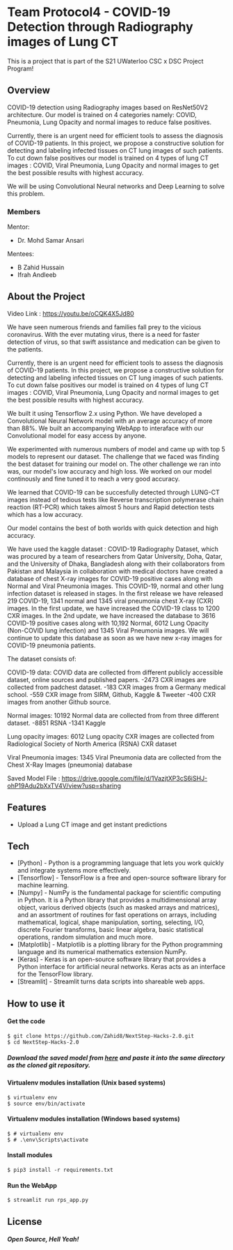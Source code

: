 # Team Protocol4 - COVID-19 Detection through Radiography images of Lung CT

This is a project that is part of the S21 UWaterloo CSC x DSC Project Program! 

## Overview

COVID-19 detection using Radiography images based on ResNet50V2 architecture. Our model is trained on 4 categories namely: COVID, Pneumonia, Lung Opacity and normal images to reduce false positives.

Currently, there is an urgent need for efficient tools to assess the diagnosis of COVID-19 patients. In this project, we propose a constructive solution for detecting and labeling infected tissues on CT lung images of such patients. To cut down false positives our model is trained on 4 types of lung CT images : COVID, Viral Pneumonia, Lung Opacity and normal images to get the best possible results with highest accuracy.

We will be using Convolutional Neural networks and Deep Learning to solve this problem.

### Members
Mentor:
- Dr. Mohd Samar Ansari

Mentees:
- B Zahid Hussain
- Ifrah Andleeb

## About the Project

Video Link : https://youtu.be/oCQK4X5Jd80

We have seen numerous friends and families fall prey to the vicious coronavirus. With the ever mutating virus, there is a need for faster detection of virus, so that swift assistance and medication can be given to the patients.

Currently, there is an urgent need for efficient tools to assess the diagnosis of COVID-19 patients. In this project, we propose a constructive solution for detecting and labeling infected tissues on CT lung images of such patients. To cut down false positives our model is trained on 4 types of lung CT images : COVID, Viral Pneumonia, Lung Opacity and normal images to get the best possible results with highest accuracy.

We built it using Tensorflow 2.x using Python. We have developed a Convolutional Neural Network model with an average accuracy of more than 88%. 
We built an accompanying WebApp to interaface with our Convolutional model for easy access by anyone.

We experimented with numerous numbers of model and came up with top 5 models to represent our dataset. The challenge that we faced was finding the best dataset for training our model on. The other challenge we ran into was, our model's low accuracy and high loss. We worked on our model continously and fine tuned it to reach a very good accuracy.

We learned that COVID-19 can be succesfully detected through LUNG-CT images instead of tedious tests like Reverse transcription polymerase chain reaction (RT-PCR) which takes almost 5 hours and Rapid detection tests which has a low accuracy.

Our model contains the best of both worlds with quick detection and high accuracy.




We have used the kaggle dataset : COVID-19 Radiography Dataset, which was procured by a team of researchers from Qatar University, Doha, Qatar, and the University of Dhaka, Bangladesh along with their collaborators from Pakistan and Malaysia in collaboration with medical doctors have created a database of chest X-ray images for COVID-19 positive cases along with Normal and Viral Pneumonia images. This COVID-19, normal and other lung infection dataset is released in stages. In the first release we have released 219 COVID-19, 1341 normal and 1345 viral pneumonia chest X-ray (CXR) images. In the first update, we have increased the COVID-19 class to 1200 CXR images. In the 2nd update, we have increased the database to 3616 COVID-19 positive cases along with 10,192 Normal, 6012 Lung Opacity (Non-COVID lung infection) and 1345 Viral Pneumonia images. We will continue to update this database as soon as we have new x-ray images for COVID-19 pneumonia patients.

The dataset consists of:

COVID-19 data: COVID data are collected from different publicly accessible dataset, online sources and published papers. -2473 CXR images are collected from padchest dataset. -183 CXR images from a Germany medical school. -559 CXR image from SIRM, Github, Kaggle & Tweeter -400 CXR images from another Github source.

Normal images: 10192 Normal data are collected from from three different dataset. -8851 RSNA -1341 Kaggle

Lung opacity images: 6012 Lung opacity CXR images are collected from Radiological Society of North America (RSNA) CXR dataset

Viral Pneumonia images: 1345 Viral Pneumonia data are collected from the Chest X-Ray Images (pneumonia) database

Saved Model File : https://drive.google.com/file/d/1VazjtXP3cS6iSHJ-ohP19Adu2bXxTV4V/view?usp=sharing

## Features

- Upload a Lung CT image and get instant predictions




## Tech


- [Python] - Python is a programming language that lets you work quickly and integrate systems more effectively.
- [Tensorflow] - TensorFlow is a free and open-source software library for machine learning.
- [Numpy] - NumPy is the fundamental package for scientific computing in Python. It is a Python library that provides a multidimensional array object, various derived objects (such as masked arrays and matrices), and an assortment of routines for fast operations on arrays, including mathematical, logical, shape manipulation, sorting, selecting, I/O, discrete Fourier transforms, basic linear algebra, basic statistical operations, random simulation and much more.
- [Matplotlib] - Matplotlib is a plotting library for the Python programming language and its numerical mathematics extension NumPy.
- [Keras] - Keras is an open-source software library that provides a Python interface for artificial neural networks. Keras acts as an interface for the TensorFlow library. 
- [Streamlit] - Streamlit turns data scripts into shareable web apps. 


## How to use it


#### Get the code
```
$ git clone https://github.com/Zahid8/NextStep-Hacks-2.0.git
$ cd NextStep-Hacks-2.0
```
##### Download the saved model from [here](https://drive.google.com/file/d/1VazjtXP3cS6iSHJ-ohP19Adu2bXxTV4V/view?usp=sharing) and paste it into the same directory as the cloned git repository.

#### Virtualenv modules installation (Unix based systems)
```
$ virtualenv env
$ source env/bin/activate
```
#### Virtualenv modules installation (Windows based systems)
```
$ # virtualenv env
$ # .\env\Scripts\activate
```
#### Install modules
```
$ pip3 install -r requirements.txt
```
#### Run the WebApp
```
$ streamlit run rps_app.py
```






## License


##### Open Source, Hell Yeah!
